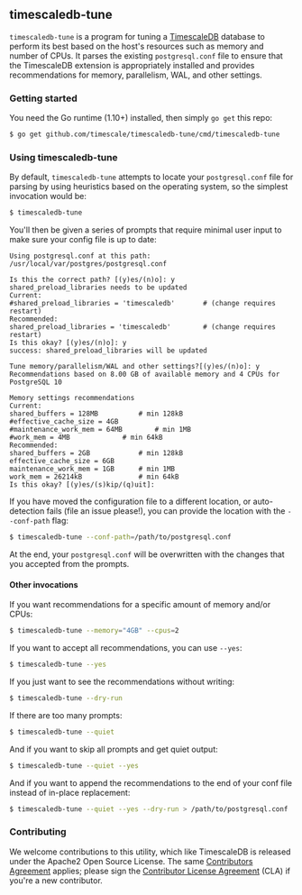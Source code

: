 ## timescaledb-tune

`timescaledb-tune` is a program for tuning a
[TimescaleDB](//github.com/timescale/timescaledb) database to perform
its best based on the host's resources such as memory and number of CPUs.
It parses the existing `postgresql.conf` file to ensure that the TimescaleDB
extension is appropriately installed and provides recommendations for memory,
parallelism, WAL, and other settings.

### Getting started
You need the Go runtime (1.10+) installed, then simply `go get` this repo:
```bash
$ go get github.com/timescale/timescaledb-tune/cmd/timescaledb-tune
```

### Using timescaledb-tune
By default, `timescaledb-tune` attempts to locate your `postgresql.conf` file
for parsing by using heuristics based on the operating system, so the simplest
invocation would be:
```bash
$ timescaledb-tune
```

You'll then be given a series of prompts that require minimal user input to
make sure your config file is up to date:
```text
Using postgresql.conf at this path:
/usr/local/var/postgres/postgresql.conf

Is this the correct path? [(y)es/(n)o]: y
shared_preload_libraries needs to be updated
Current:
#shared_preload_libraries = 'timescaledb'		# (change requires restart)
Recommended:
shared_preload_libraries = 'timescaledb'		# (change requires restart)
Is this okay? [(y)es/(n)o]: y
success: shared_preload_libraries will be updated

Tune memory/parallelism/WAL and other settings?[(y)es/(n)o]: y
Recommendations based on 8.00 GB of available memory and 4 CPUs for PostgreSQL 10

Memory settings recommendations
Current:
shared_buffers = 128MB			# min 128kB
#effective_cache_size = 4GB
#maintenance_work_mem = 64MB		# min 1MB
#work_mem = 4MB				# min 64kB
Recommended:
shared_buffers = 2GB			# min 128kB
effective_cache_size = 6GB
maintenance_work_mem = 1GB		# min 1MB
work_mem = 26214kB				# min 64kB
Is this okay? [(y)es/(s)kip/(q)uit]:
```

If you have moved the configuration file to a different location, or
auto-detection fails (file an issue please!), you can provide the location with
the `--conf-path` flag:
```bash
$ timescaledb-tune --conf-path=/path/to/postgresql.conf
```

At the end, your `postgresql.conf` will be overwritten with the changes that you
accepted from the prompts.

#### Other invocations

If you want recommendations for a specific amount of memory and/or CPUs:
```bash
$ timescaledb-tune --memory="4GB" --cpus=2
```

If you want to accept all recommendations, you can use `--yes`:
```bash
$ timescaledb-tune --yes
```

If you just want to see the recommendations without writing:
```bash
$ timescaledb-tune --dry-run
```

If there are too many prompts:
```bash
$ timescaledb-tune --quiet
```

And if you want to skip all prompts and get quiet output:
```bash
$ timescaledb-tune --quiet --yes
```

And if you want to append the recommendations to the end of your conf file
instead of in-place replacement:
```bash
$ timescaledb-tune --quiet --yes --dry-run > /path/to/postgresql.conf
```

### Contributing
We welcome contributions to this utility, which like TimescaleDB is released under the Apache2 Open Source License.  The same [Contributors Agreement](//github.com/timescale/timescaledb/blob/master/CONTRIBUTING.md) applies; please sign the [Contributor License Agreement](https://cla-assistant.io/timescale/timescaledb-tune) (CLA) if you're a new contributor.
